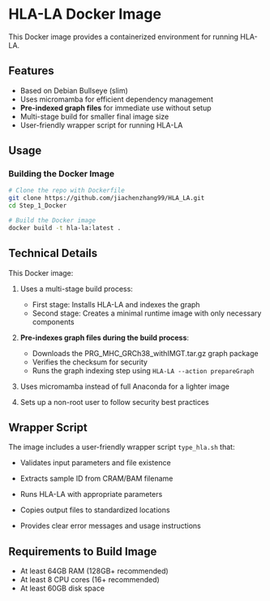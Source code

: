 # HLA-LA Docker Image

This Docker image provides a containerized environment for running HLA-LA.

## Features

- Based on Debian Bullseye (slim)
- Uses micromamba for efficient dependency management
- **Pre-indexed graph files** for immediate use without setup
- Multi-stage build for smaller final image size
- User-friendly wrapper script for running HLA-LA

## Usage

### Building the Docker Image

```bash
# Clone the repo with Dockerfile
git clone https://github.com/jiachenzhang99/HLA_LA.git
cd Step_1_Docker

# Build the Docker image
docker build -t hla-la:latest .
```


## Technical Details

This Docker image:

1. Uses a multi-stage build process:
   - First stage: Installs HLA-LA and indexes the graph
   - Second stage: Creates a minimal runtime image with only necessary components

2. **Pre-indexes graph files during the build process**:
   - Downloads the PRG_MHC_GRCh38_withIMGT.tar.gz graph package
   - Verifies the checksum for security
   - Runs the graph indexing step using `HLA-LA --action prepareGraph`

3. Uses micromamba instead of full Anaconda for a lighter image

4. Sets up a non-root user to follow security best practices


## Wrapper Script
The image includes a user-friendly wrapper script `type_hla.sh` that:

- Validates input parameters and file existence

- Extracts sample ID from CRAM/BAM filename

- Runs HLA-LA with appropriate parameters

- Copies output files to standardized locations

- Provides clear error messages and usage instructions


## Requirements to Build Image


- At least 64GB RAM (128GB+ recommended)
- At least 8 CPU cores (16+ recommended)
- At least 60GB disk space

